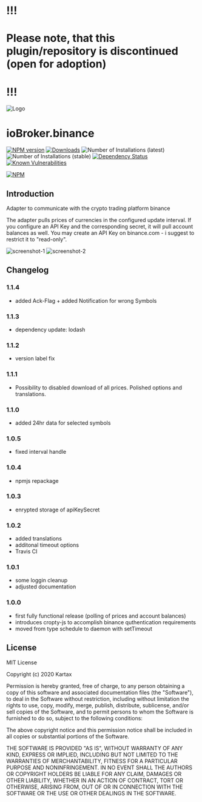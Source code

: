 # !!!
# Please note, that this plugin/repository is discontinued (open for adoption)
# !!!

![Logo](admin/binance.png)
# ioBroker.binance

[![NPM version](http://img.shields.io/npm/v/iobroker.binance.svg)](https://www.npmjs.com/package/iobroker.binance)
[![Downloads](https://img.shields.io/npm/dm/iobroker.binance.svg)](https://www.npmjs.com/package/iobroker.binance)
![Number of Installations (latest)](http://iobroker.live/badges/binance-installed.svg)
![Number of Installations (stable)](http://iobroker.live/badges/binance-stable.svg)
[![Dependency Status](https://img.shields.io/david/Kartax/iobroker.binance.svg)](https://david-dm.org/Kartax/iobroker.binance)
[![Known Vulnerabilities](https://snyk.io/test/github/Kartax/ioBroker.binance/badge.svg)](https://snyk.io/test/github/Kartax/ioBroker.binance)

[![NPM](https://nodei.co/npm/iobroker.binance.png?downloads=true)](https://nodei.co/npm/iobroker.binance/)


## Introduction
Adapter to communicate with the crypto trading platform binance

The adapter pulls prices of currencies in the configured update interval.
If you configure an API Key and the corresponding secret, it will pull account balances as well.
You may create an API Key on binance.com - i suggest to restrict it to "read-only".

![screenshot-1](screenshot-1.png) ![screenshot-2](screenshot-2.png)

## Changelog
### 1.1.4
- added Ack-Flag + added Notification for wrong Symbols
### 1.1.3
- dependency update: lodash
### 1.1.2
- version label fix
### 1.1.1
- Possibility to disabled download of all prices. Polished options and translations.
### 1.1.0
- added 24hr data for selected symbols
### 1.0.5
- fixed interval handle
### 1.0.4
- npmjs repackage
### 1.0.3
- enrypted storage of apiKeySecret
### 1.0.2
- added translations
- additonal timeout options
- Travis CI
### 1.0.1
- some loggin cleanup
- adjusted documentation
### 1.0.0
- first fully functional release (polling of prices and account balances)
- introduces cropty-js to accomplish binance quthentication requirements
- moved from type schedule to daemon with setTimeout

## License
MIT License

Copyright (c) 2020 Kartax

Permission is hereby granted, free of charge, to any person obtaining a copy
of this software and associated documentation files (the "Software"), to deal
in the Software without restriction, including without limitation the rights
to use, copy, modify, merge, publish, distribute, sublicense, and/or sell
copies of the Software, and to permit persons to whom the Software is
furnished to do so, subject to the following conditions:

The above copyright notice and this permission notice shall be included in all
copies or substantial portions of the Software.

THE SOFTWARE IS PROVIDED "AS IS", WITHOUT WARRANTY OF ANY KIND, EXPRESS OR
IMPLIED, INCLUDING BUT NOT LIMITED TO THE WARRANTIES OF MERCHANTABILITY,
FITNESS FOR A PARTICULAR PURPOSE AND NONINFRINGEMENT. IN NO EVENT SHALL THE
AUTHORS OR COPYRIGHT HOLDERS BE LIABLE FOR ANY CLAIM, DAMAGES OR OTHER
LIABILITY, WHETHER IN AN ACTION OF CONTRACT, TORT OR OTHERWISE, ARISING FROM,
OUT OF OR IN CONNECTION WITH THE SOFTWARE OR THE USE OR OTHER DEALINGS IN THE
SOFTWARE.
